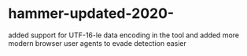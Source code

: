 # hammer-updated-2020-
added support for UTF-16-le data encoding in the tool and added more modern browser user agents to evade detection easier

